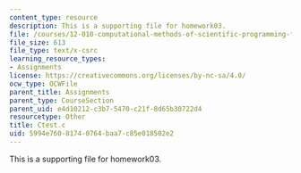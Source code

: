 ```yaml
---
content_type: resource
description: This is a supporting file for homework03.
file: /courses/12-010-computational-methods-of-scientific-programming-fall-2011/5994e76081740764baa7c85e018502e2_Ctest.c
file_size: 613
file_type: text/x-csrc
learning_resource_types:
- Assignments
license: https://creativecommons.org/licenses/by-nc-sa/4.0/
ocw_type: OCWFile
parent_title: Assignments
parent_type: CourseSection
parent_uid: e4d10212-c3b7-5470-c21f-8d65b30722d4
resourcetype: Other
title: Ctest.c
uid: 5994e760-8174-0764-baa7-c85e018502e2
---
```

This is a supporting file for homework03.
